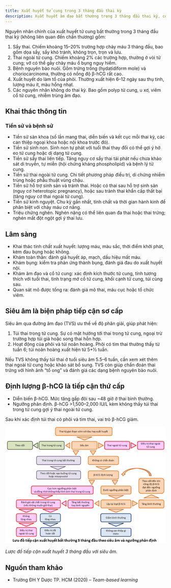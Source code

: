 ```yaml
---
title: Xuất huyết tử cung trong 3 tháng đầu thai kỳ
description: Xuất huyết âm đạo bất thường trong 3 tháng đầu thai kỳ, có thể do các tình trạng từ lành tính (xuất huyết làm tổ) đến nguy hiểm (sẩy thai, thai ngoài tử cung, bệnh nguyên bào nuôi). Cần phân loại và khai thác kỹ thông tin lâm sàng, sử dụng siêu âm và định lượng β-hCG để chẩn đoán và xử trí kịp thời.
---
```


Nguyên nhân chính của xuất huyết tử cung bất thường trong 3 tháng đầu thai kỳ (không liên quan đến chấn thương) gồm:

1. Sẩy thai. Chiếm khoảng 15–20% trường hợp chảy máu 3 tháng đầu, bao gồm dọa sẩy, sẩy khó tránh, không trọn, trọn và lưu.
2. Thai ngoài tử cung. Chiếm khoảng 2% các trường hợp, thường ở vòi tử cung; vỡ có thể gây chảy máu ổ bụng nguy hiểm.
3. Bệnh nguyên bào nuôi. Gồm trứng trống (hydatidiform mole) và choriocarcinoma, thường có nồng độ β-hCG rất cao.
4. Xuất huyết do làm tổ của phôi. Thường xuất hiện 6–12 ngày sau thụ tinh, lượng máu ít, màu hồng nhạt.
5. Các nguyên nhân không do thai kỳ. Bao gồm polyp tử cung, u xơ, viêm cổ tử cung, nhiễm trùng âm đạo.

## Khai thác thông tin

### Tiền sử và bệnh sử

- Tiền sử sản khoa (số lần mang thai, diễn biến và kết cục mỗi thai kỳ, các can thiệp ngoại khoa hoặc nội khoa trước đó).
- Tiền sử sinh non. Sinh non tự phát với tuổi thai thay đổi có thể gợi ý hở eo tử cung hoặc dị dạng tử cung.
- Tiền sử sẩy thai liên tiếp. Tăng nguy cơ sẩy thai tái phát nếu chưa khảo sát di truyền, tự miễn (hội chứng kháng phospholipid) và bệnh lý tử cung.
- Tiền sử thai ngoài tử cung. Chi tiết phương pháp điều trị, di chứng nhiễm trùng hoặc phẫu thuật vùng chậu.
- Tiền sử hỗ trợ sinh sản và tránh thai. Hoặc có thai sau hỗ trợ sinh sản (nguy cơ heterotopic pregnancy), hoặc sau tránh thai khẩn cấp thất bại (tăng nguy cơ thai ngoài tử cung).
- Tiền sử kinh nguyệt. Chu kỳ gần nhất, tính chất và thời gian hành kinh để phân biệt với chảy máu cơ năng.
- Triệu chứng nghén. Nghén nặng có thể liên quan đa thai hoặc thai trứng; nghén mất đột ngột gợi ý thai lưu.

## Lâm sàng

- Khai thác tính chất xuất huyết: lượng máu, màu sắc, thời điểm khởi phát, kèm đau bụng hoặc không.
- Khám toàn thân: đánh giá huyết áp, mạch, dấu hiệu mất máu.
- Khám bụng: kiểm tra phản ứng thành bụng, đánh giá đau do xuất huyết nội.
- Khám âm đạo và cổ tử cung: xác định kích thước tử cung, tính tương thích với tuổi thai, tình trạng mở cổ tử cung, khối cạnh tử cung, túi cùng sau.
- Quan sát mô được tống ra: đánh giá mô thai, máu cục hoặc tổ chức viêm.

## Siêu âm là biện pháp tiếp cận sơ cấp

Siêu âm qua đường âm đạo (TVS) ưu thế về độ phân giải, giúp phát hiện:

1. Túi thai trong tử cung. Sự có mặt hướng tới thai trong tử cung, ngoại trừ trường hợp túi giả hoặc song thai hỗn hợp.
2. Hoạt động của phôi và túi noãn hoàng. Phôi có tim thai thường thấy từ tuần 6; túi noãn hoàng xuất hiện từ 5+1⁄2 tuần.

Nếu TVS không thấy túi thai ở tuổi siêu âm 5.5–6 tuần, cần xem xét thêm thai ngoài tử cung hoặc khảo sát bổ sung. TVS còn giúp chẩn đoán thai trứng với hình ảnh “tổ ong” và đánh giá các dạng bệnh nguyên bào nuôi.

## Định lượng β-hCG là tiếp cận thứ cấp

- Diễn biến β-hCG. Mức tăng gấp đôi sau ~48 giờ ở thai bình thường.
- Ngưỡng phân định. β-hCG >1,500–2,000 IU/L kèm không thấy túi thai trong tử cung gợi ý thai ngoài tử cung.

Sau khi xác định túi thai có phôi và tim thai, vai trò β-hCG giảm.

![Lược đồ tiếp cận xuất huyết 3 tháng đầu với siêu âm](../../../../assets/san-khoa/xuat-huyet-tu-cung-trong-3-thang-dau/luoc-do-xuat-huyet-3-thang-dau-theo-sieu-am.png)

_Lược đồ tiếp cận xuất huyết 3 tháng đầu với siêu âm._

## Nguồn tham khảo

- Trường ĐH Y Dược TP. HCM (2020) – _Team-based learning_
